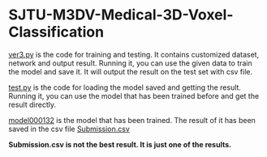 # SJTU-M3DV-Medical-3D-Voxel-Classification

[ver3.py](https://github.com/xinyaoy/SJTU-M3DV-Medical-3D-Voxel-Classification/blob/master/ver3.py) is the code for training and testing. It contains customized dataset, network and output result.
Running it, you can use the given data to train the model and save it. It  will output the result on the test set with csv file. 

[test.py](https://github.com/xinyaoy/SJTU-M3DV-Medical-3D-Voxel-Classification/blob/master/test.py) is the code for loading the model
 saved and getting the result.  Running it, you can use the model that has been trained before and get the result directly.
 
 [model000132](https://github.com/xinyaoy/SJTU-M3DV-Medical-3D-Voxel-Classification/blob/master/model000132) is the model that has been trained.
 The result of it has been saved in the csv file
  [Submission.csv](https://github.com/xinyaoy/SJTU-M3DV-Medical-3D-Voxel-Classification/blob/master/Submission.csv)
  
  __Submission.csv is not the best result. It is just one of the results.__
